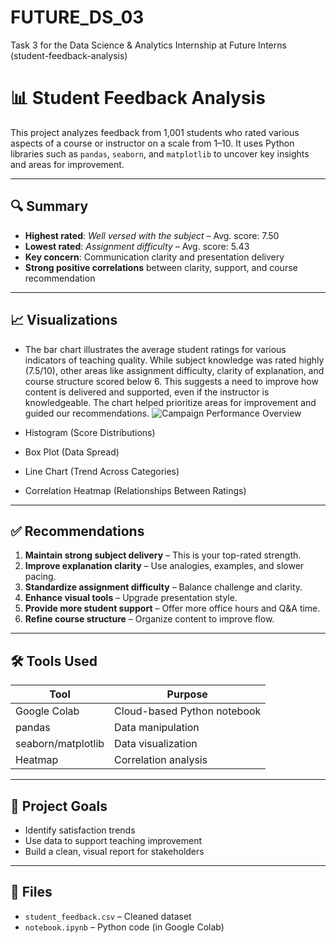 # FUTURE_DS_03
Task 3 for the Data Science &amp; Analytics Internship at Future Interns (student-feedback-analysis)
# 📊 Student Feedback Analysis

This project analyzes feedback from 1,001 students who rated various aspects of a course or instructor on a scale from 1–10. It uses Python libraries such as `pandas`, `seaborn`, and `matplotlib` to uncover key insights and areas for improvement.

---

## 🔍 Summary

- **Highest rated**: *Well versed with the subject* – Avg. score: 7.50
- **Lowest rated**: *Assignment difficulty* – Avg. score: 5.43
- **Key concern**: Communication clarity and presentation delivery
- **Strong positive correlations** between clarity, support, and course recommendation

---

## 📈 Visualizations

- The bar chart illustrates the average student ratings for various indicators of teaching quality. While subject knowledge was rated highly (7.5/10), other areas like assignment difficulty, clarity of explanation, and course structure scored below 6. This suggests a need to improve how content is delivered and supported, even if the instructor is knowledgeable. The chart helped prioritize areas for improvement and guided our recommendations.
  ![Campaign Performance Overview](dashboard3.png)
  
- Histogram (Score Distributions)
- Box Plot (Data Spread)
- Line Chart (Trend Across Categories)
- Correlation Heatmap (Relationships Between Ratings)

---

## ✅ Recommendations

1. **Maintain strong subject delivery** – This is your top-rated strength.
2. **Improve explanation clarity** – Use analogies, examples, and slower pacing.
3. **Standardize assignment difficulty** – Balance challenge and clarity.
4. **Enhance visual tools** – Upgrade presentation style.
5. **Provide more student support** – Offer more office hours and Q&A time.
6. **Refine course structure** – Organize content to improve flow.

---

## 🛠 Tools Used

| Tool       | Purpose                    |
|------------|-----------------------------|
| Google Colab | Cloud-based Python notebook |
| pandas     | Data manipulation           |
| seaborn/matplotlib | Data visualization      |
| Heatmap    | Correlation analysis        |

---

## 📌 Project Goals

- Identify satisfaction trends
- Use data to support teaching improvement
- Build a clean, visual report for stakeholders

---

## 📎 Files

- `student_feedback.csv` – Cleaned dataset
- `notebook.ipynb` – Python code (in Google Colab)
